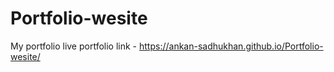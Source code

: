 # Portfolio-wesite
My portfolio
live portfolio link - https://ankan-sadhukhan.github.io/Portfolio-wesite/

